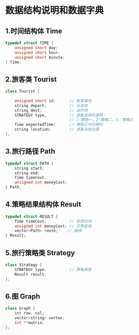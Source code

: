 # 数据结构说明和数据字典

## 1.时间结构体 Time
```cpp
typedef struct TIME {
    unsigned short day;
    unsigned short hour;
    unsigned short minute;
} Time;
```
## 2.旅客类 Tourist

```cpp
class Tourist {
    
    unsigned short id;      // 乘客编号
    string depart;          // 出发地
    string dest;            // 目的地
    STRATEGY type;          // 旅客选择的策略：
                            // 1:策略一，2:策略二，3：策略三
    Time expectedTime;      // 策略三中的限时
    string location;        // 旅客当前位置
};
```

## 3.旅行路径 Path

```cpp
typedef struct PATH {
    string start;
    string end;
    Time timeCost;
    unsigned int moneyCost;
} Path;
```


## 4.策略结果结构体 Result

```cpp
typedef struct RESULT {
    Time timeCost;          // 花费时间
    unsigned int moneyCost; // 花费金钱
    vector<Path> route;    // 路线
} Result;
```

## 5.旅行策略类 Strategy

```cpp
class Strategy {
    STRATEGY type;          // 策略类型
    Result result;
};
```
## 6.图 Graph

```cpp
class Graph {
    int row, col;
    vector<string> vertex;
    int **matrix;
};
```


